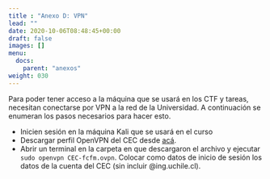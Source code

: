 ```yaml
---
title : "Anexo D: VPN"
lead: ""
date: 2020-10-06T08:48:45+00:00
draft: false
images: []
menu:
  docs:
    parent: "anexos"
weight: 030
---
```


Para poder tener acceso a la máquina que se usará en los CTF y tareas, necesitan conectarse por VPN a la red de la Universidad. A continuación se enumeran los pasos necesarios para hacer esto.

* Inicien sesión en la máquina Kali que se usará en el curso
* Descargar perfil OpenVPN del CEC desde [acá](https://www.cec.uchile.cl/download/OPENVPN/CEC-fcfm.ovpn).
* Abrir un terminal en la carpeta en que descargaron el archivo y ejecutar `sudo openvpn CEC-fcfm.ovpn`. Colocar como datos de inicio de sesión los datos de la cuenta del CEC (sin incluir @ing.uchile.cl).